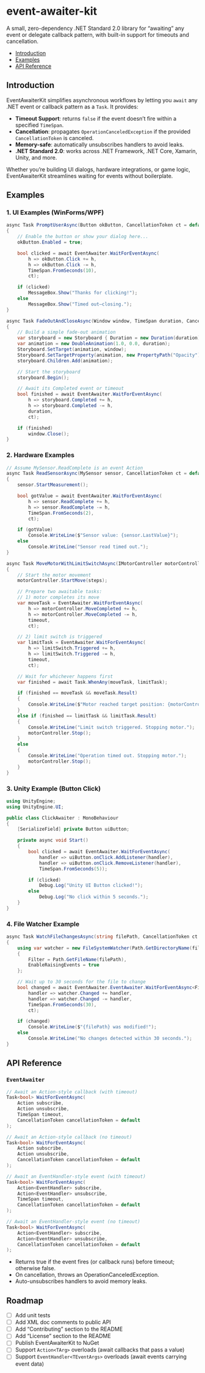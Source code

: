 # event-awaiter-kit


A small, zero-dependency .NET Standard 2.0 library for “awaiting” any event or delegate callback pattern, with built-in support for timeouts and cancellation.

<!-- Table of Contents -->
- [Introduction](#introduction)
- [Examples](#examples)
- [API Reference](#api-reference)

## Introduction

EventAwaiterKit simplifies asynchronous workflows by letting you `await` any .NET event or callback pattern as a `Task`. It provides:

- **Timeout Support**: returns `false` if the event doesn’t fire within a specified `TimeSpan`.
- **Cancellation**: propagates `OperationCanceledException` if the provided `CancellationToken` is canceled.
- **Memory-safe**: automatically unsubscribes handlers to avoid leaks.
- **.NET Standard 2.0**: works across .NET Framework, .NET Core, Xamarin, Unity, and more.

Whether you’re building UI dialogs, hardware integrations, or game logic, EventAwaiterKit streamlines waiting for events without boilerplate.


## Examples

### 1. UI Examples (WinForms/WPF)

```csharp
async Task PromptUserAsync(Button okButton, CancellationToken ct = default)
{
    // Enable the button or show your dialog here...
    okButton.Enabled = true;

    bool clicked = await EventAwaiter.WaitForEventAsync(
        h => okButton.Click += h,
        h => okButton.Click -= h,
        TimeSpan.FromSeconds(10),
        ct);

    if (clicked)
        MessageBox.Show("Thanks for clicking!");
    else
        MessageBox.Show("Timed out—closing.");
}
```

```csharp
async Task FadeOutAndCloseAsync(Window window, TimeSpan duration, CancellationToken ct = default)
{
    // Build a simple fade‐out animation
    var storyboard = new Storyboard { Duration = new Duration(duration) };
    var animation = new DoubleAnimation(1.0, 0.0, duration);
    Storyboard.SetTarget(animation, window);
    Storyboard.SetTargetProperty(animation, new PropertyPath("Opacity"));
    storyboard.Children.Add(animation);

    // Start the storyboard
    storyboard.Begin();

    // Await its Completed event or timeout
    bool finished = await EventAwaiter.WaitForEventAsync(
        h => storyboard.Completed += h,
        h => storyboard.Completed -= h,
        duration,
        ct);

    if (finished)
        window.Close();
}
```
### 2. Hardware Examples

```csharp
// Assume MySensor.ReadComplete is an event Action
async Task ReadSensorAsync(MySensor sensor, CancellationToken ct = default)
{
    sensor.StartMeasurement();

    bool gotValue = await EventAwaiter.WaitForEventAsync(
        h => sensor.ReadComplete += h,
        h => sensor.ReadComplete -= h,
        TimeSpan.FromSeconds(2),
        ct);

    if (gotValue)
        Console.WriteLine($"Sensor value: {sensor.LastValue}");
    else
        Console.WriteLine("Sensor read timed out.");
}
```

```csharp
async Task MoveMotorWithLimitSwitchAsync(IMotorController motorController, ILimitSwitch limitSwitch, int steps, TimeSpan timeout, CancellationToken ct = default)
{
    // Start the motor movement
    motorController.StartMove(steps);

    // Prepare two awaitable tasks:
    // 1) motor completes its move
    var moveTask = EventAwaiter.WaitForEventAsync(
        h => motorController.MoveCompleted += h,
        h => motorController.MoveCompleted -= h,
        timeout,
        ct);

    // 2) limit switch is triggered
    var limitTask = EventAwaiter.WaitForEventAsync(
        h => limitSwitch.Triggered += h,
        h => limitSwitch.Triggered -= h,
        timeout,
        ct);

    // Wait for whichever happens first
    var finished = await Task.WhenAny(moveTask, limitTask);

    if (finished == moveTask && moveTask.Result)
    {
        Console.WriteLine($"Motor reached target position: {motorController.CurrentPosition}");
    }
    else if (finished == limitTask && limitTask.Result)
    {
        Console.WriteLine("Limit switch triggered. Stopping motor.");
        motorController.Stop();
    }
    else
    {
        Console.WriteLine("Operation timed out. Stopping motor.");
        motorController.Stop();
    }
}
```
### 3. Unity Example (Button Click)

```csharp
using UnityEngine;
using UnityEngine.UI;

public class ClickAwaiter : MonoBehaviour
{
    [SerializeField] private Button uiButton;

    private async void Start()
    {
        bool clicked = await EventAwaiter.WaitForEventAsync(
            handler => uiButton.onClick.AddListener(handler),
            handler => uiButton.onClick.RemoveListener(handler),
            TimeSpan.FromSeconds(5));

        if (clicked)
            Debug.Log("Unity UI Button clicked!");
        else
            Debug.Log("No click within 5 seconds.");
    }
}
```


### 4. File Watcher Example
```csharp
async Task WatchFileChangesAsync(string filePath, CancellationToken ct = default)
{
    using var watcher = new FileSystemWatcher(Path.GetDirectoryName(filePath))
    {
        Filter = Path.GetFileName(filePath),
        EnableRaisingEvents = true
    };

    // Wait up to 30 seconds for the file to change
    bool changed = await EventAwaiter.EventAwaiter.WaitForEventAsync<FileSystemEventArgs>(
        handler => watcher.Changed += handler,
        handler => watcher.Changed -= handler,
        TimeSpan.FromSeconds(30),
        ct);

    if (changed)
        Console.WriteLine($"{filePath} was modified!");
    else
        Console.WriteLine("No changes detected within 30 seconds.");
}
```


## API Reference

### `EventAwaiter`

```csharp
// Await an Action-style callback (with timeout)
Task<bool> WaitForEventAsync(
    Action subscribe,
    Action unsubscribe,
    TimeSpan timeout,
    CancellationToken cancellationToken = default
);

// Await an Action-style callback (no timeout)
Task<bool> WaitForEventAsync(
    Action subscribe,
    Action unsubscribe,
    CancellationToken cancellationToken = default
);

// Await an EventHandler-style event (with timeout)
Task<bool> WaitForEventAsync(
    Action<EventHandler> subscribe,
    Action<EventHandler> unsubscribe,
    TimeSpan timeout,
    CancellationToken cancellationToken = default
);

// Await an EventHandler-style event (no timeout)
Task<bool> WaitForEventAsync(
    Action<EventHandler> subscribe,
    Action<EventHandler> unsubscribe,
    CancellationToken cancellationToken = default
);
```

- Returns true if the event fires (or callback runs) before timeout; otherwise false.
- On cancellation, throws an OperationCanceledException.
- Auto-unsubscribes handlers to avoid memory leaks.



## Roadmap
- [ ] Add unit tests
- [ ] Add XML doc comments to public API
- [ ] Add “Contributing” section to the README
- [ ] Add “License” section to the README
- [ ] Publish EventAwaiterKit to NuGet
- [ ] Support `Action<TArg>` overloads (await callbacks that pass a value)
- [ ] Support `EventHandler<TEventArgs>` overloads (await events carrying event data)
